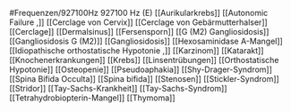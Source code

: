 #Frequenzen/927100Hz
927100 Hz (E)
[[Aurikularkrebs]]
[[Autonomic Failure ,]]
[[Cerclage von Cervix]]
[[Cerclage von Gebärmutterhalser]]
[[Cerclage]]
[[Dermalsinus]]
[[Fersensporn]]
[[G (M2) Gangliosidosis]]
[[Gangliosidosis G (M2)]]
[[Gangliosidosis]]
[[Hexosaminidase A-Mangel]]
[[Idiopathische orthostatische Hypotonie ,]]
[[Karzinom]]
[[Katarakt]]
[[Knochenerkrankungen]]
[[Krebs]]
[[Linsentrübungen]]
[[Orthostatische Hypotonie]]
[[Osteopenie]]
[[Pseudoaphakia]]
[[Shy-Drager-Syndrom]]
[[Spina Bifida Occulta]]
[[Spina bifida]]
[[Stenosen]]
[[Stickler-Syndrom]]
[[Stridor]]
[[Tay-Sachs-Krankheit]]
[[Tay-Sachs-Syndrom]]
[[Tetrahydrobiopterin-Mangel]]
[[Thymoma]]